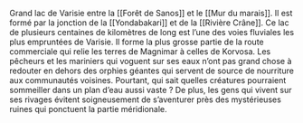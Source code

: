 Grand lac de Varisie entre la [[Forêt de Sanos]] et le [[Mur du marais]]. Il est formé par la jonction de la [[Yondabakari]] et de la [[Rivière Crâne]].
Ce lac de plusieurs centaines de kilomètres de long est l’une des voies fluviales les plus empruntées de Varisie. Il forme la plus grosse partie de la route commerciale qui relie les terres de Magnimar à celles de Korvosa. Les pêcheurs et les mariniers qui voguent sur ses eaux n’ont pas grand chose à redouter en dehors des orphies géantes qui servent de source de nourriture aux communautés voisines. Pourtant, qui sait quelles créatures pourraient sommeiller dans un plan d’eau aussi vaste ? De plus, les gens qui vivent sur ses rivages évitent soigneusement de s’aventurer près des mystérieuses ruines qui ponctuent la partie méridionale.